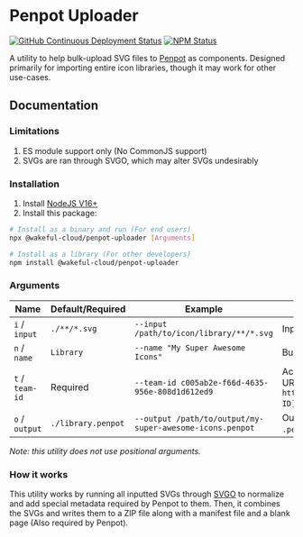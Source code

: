 # Penpot Uploader

[![GitHub Continuous Deployment Status](https://img.shields.io/github/workflow/status/Wakeful-Cloud/penpot-uploader/Continuous%20deployment?label=Deployment&style=for-the-badge)](https://github.com/Wakeful-Cloud/penpot-uploader/actions/workflows/cd.yml)
[![NPM Status](https://img.shields.io/npm/v/@wakeful-cloud/penpot-uploader?style=for-the-badge)](https://npmjs.com/package/@wakeful-cloud/penpot-uploader)

A utility to help bulk-upload SVG files to [Penpot](https://penpot.app) as components. Designed
primarily for importing entire icon libraries, though it may work for other use-cases.

## Documentation

### Limitations
1. ES module support only (No CommonJS support)
2. SVGs are ran through SVGO, which may alter SVGs undesirably

### Installation
1. Install [NodeJS V16+](https://nodejs.org/download/)
2. Install this package:
```bash
# Install as a binary and run (For end users)
npx @wakeful-cloud/penpot-uploader [Arguments]

# Install as a library (For other developers)
npm install @wakeful-cloud/penpot-uploader
```

### Arguments

Name | Default/Required | Example | Description
--- | --- | --- | ---
`i` / `input` | `./**/*.svg` | `--input /path/to/icon/library/**/*.svg` | Input glob
`n` / `name` | `Library` | `--name "My Super Awesome Icons"` | Bundle name (The name shown in Penpot)
`t` / `team-id` | Required | `--team-id c005ab2e-f66d-4635-956e-808d1d612ed9` | Account/team ID (You can get this from Penpot URLs; eg: `https://design.penpot.app/#/dashboard/team/[TEAM ID]/projects`)
`o` / `output` | `./library.penpot` | `--output /path/to/output/my-super-awesome-icons.penpot` | Output path (You'll probably want to use the `.penpot` file extension)

*Note: this utility does not use positional arguments.*

### How it works
This utility works by running all inputted SVGs through [SVGO](https://github.com/svg/svgo) to
normalize and add special metadata required by Penpot to them. Then, it combines the SVGs and writes
them to a ZIP file along with a manifest file and a blank page (Also required by Penpot).